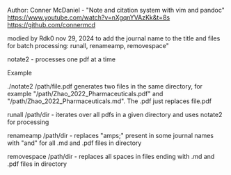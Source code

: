 Author: Conner McDaniel - "Note and citation system with vim and pandoc" https://www.youtube.com/watch?v=nXgqnYVAzKk&t=8s
https://github.com/connermcd

modied by Rdk0 nov 29, 2024 to add the journal name to the title and files for batch processing: runall, renameamp, removespace"

notate2 - processes one pdf at a time

Example

./notate2 /path/file.pdf generates two files in the same directory, for example "/path/Zhao_2022_Pharmaceuticals.pdf" and "/path/Zhao_2022_Pharmaceuticals.md".  The .pdf just replaces file.pdf

runall /path/dir - iterates over all pdfs in a given directory and uses notate2 for processing

renameamp /path/dir - replaces "amps;" present in some journal names with "and" for all .md and .pdf files in directory

removespace /path/dir - replaces all spaces in files ending with .md and .pdf files in directory
